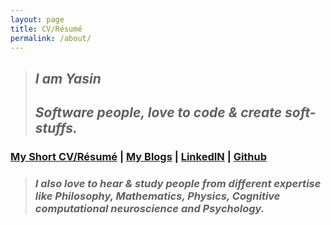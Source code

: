 ```yaml
---
layout: page
title: CV/Résumé
permalink: /about/
---
```




> ## _I am Yasin_
> ## _Software people, love to code & create soft-stuffs._


### [My Short CV/Résumé](https://github.com/ShihabYasin/shihabyasin.github.io/blob/gh-pages/cv/Yasin_Resume.pdf)  | [My Blogs](https://shihabyasin.github.io/)  | [LinkedIN](https://www.linkedin.com/in/yasinshihab/)  | [Github](https://github.com/ShihabYasin)

> 
>  
> ### _I also love to hear & study people from different expertise like Philosophy, Mathematics, Physics, Cognitive computational neuroscience and Psychology._


